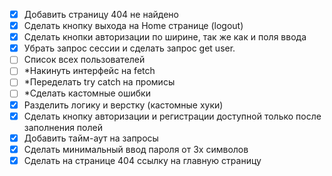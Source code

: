 - [x] Добавить страницу 404 не найдено
- [x] Сделать кнопку выхода на Home странице (logout)
- [x] Сделать кнопки авторизации по ширине, так же как и поля ввода
- [x] Убрать запрос сессии и сделать запрос get user.
- [ ] Список всех пользователей
- [ ] \*Накинуть интерфейс на fetch
- [ ] \*Переделать try catch на промисы
- [ ] \*Сделать кастомные ошибки
- [x] Разделить логику и верстку (кастомные хуки)
- [x] Сделать кнопку авторизации и регистрации доступной только после заполнения полей
- [x] Добавить тайм-аут на запросы
- [x] Сделать минимальный ввод пароля от 3х символов
- [x] Сделать на странице 404 ссылку на главную страницу
